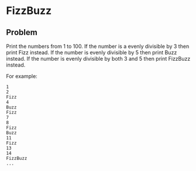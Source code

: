# FizzBuzz

## Problem

Print the numbers from 1 to 100. If the number is a evenly divisible by 3 then print Fizz instead. If the number is evenly divisible by 5 then print Buzz instead. If the number is evenly divisible by both 3 and 5 then print FizzBuzz instead.

For example:

```
1
2
Fizz
4
Buzz
Fizz
7
8
Fizz
Buzz
11
Fizz
13
14
FizzBuzz
...
```
